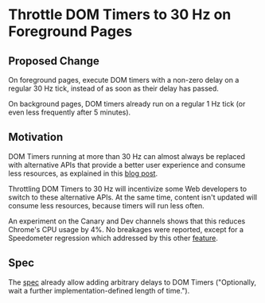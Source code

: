 # Throttle DOM Timers to 30 Hz on Foreground Pages

## Proposed Change

On foreground pages, execute DOM timers with a non-zero delay on a regular
30 Hz tick, instead of as soon as their delay has passed.

On background pages, DOM timers already run on a regular 1 Hz tick (or even less
frequently after 5 minutes).

## Motivation

DOM Timers running at more than 30 Hz can almost always be replaced with
alternative APIs that provide a better user experience and consume less
resources, as explained in this
[blog post](https://developer.chrome.com/blog/timer-throttling-in-chrome-88/#workarounds).

Throttling DOM Timers to 30 Hz will incentivize some Web developers to switch to
these alternative APIs. At the same time, content isn't updated will consume
less resources, because timers will run less often.

An experiment on the Canary and Dev channels shows that this reduces Chrome's
CPU usage by 4%. No breakages were reported, except for a Speedometer regression
which addressed by this other
[feature](https://chromestatus.com/feature/5710690097561600).

## Spec

The
[spec](https://html.spec.whatwg.org/multipage/timers-and-user-prompts.html#run-steps-after-a-timeout)
already allow adding arbitrary delays to DOM Timers ("Optionally, wait a further
implementation-defined length of time.").